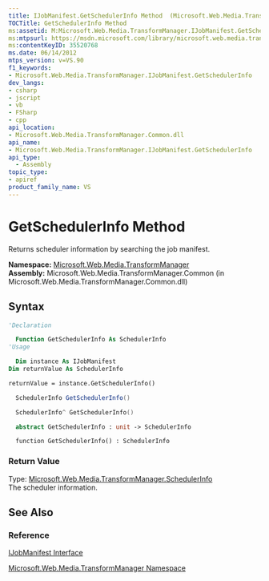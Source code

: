 ```yaml
---
title: IJobManifest.GetSchedulerInfo Method  (Microsoft.Web.Media.TransformManager)
TOCTitle: GetSchedulerInfo Method
ms:assetid: M:Microsoft.Web.Media.TransformManager.IJobManifest.GetSchedulerInfo
ms:mtpsurl: https://msdn.microsoft.com/library/microsoft.web.media.transformmanager.ijobmanifest.getschedulerinfo(v=VS.90)
ms:contentKeyID: 35520768
ms.date: 06/14/2012
mtps_version: v=VS.90
f1_keywords:
- Microsoft.Web.Media.TransformManager.IJobManifest.GetSchedulerInfo
dev_langs:
- csharp
- jscript
- vb
- FSharp
- cpp
api_location:
- Microsoft.Web.Media.TransformManager.Common.dll
api_name:
- Microsoft.Web.Media.TransformManager.IJobManifest.GetSchedulerInfo
api_type:
  - Assembly
topic_type:
- apiref
product_family_name: VS
---
```


# GetSchedulerInfo Method

Returns scheduler information by searching the job manifest.

**Namespace:**  [Microsoft.Web.Media.TransformManager](microsoft-web-media-transformmanager-namespace.md)  
**Assembly:**  Microsoft.Web.Media.TransformManager.Common (in Microsoft.Web.Media.TransformManager.Common.dll)

## Syntax

```vb
'Declaration

  Function GetSchedulerInfo As SchedulerInfo
'Usage

  Dim instance As IJobManifest
Dim returnValue As SchedulerInfo

returnValue = instance.GetSchedulerInfo()
```

```csharp
  SchedulerInfo GetSchedulerInfo()
```

```cpp
  SchedulerInfo^ GetSchedulerInfo()
```

``` fsharp
  abstract GetSchedulerInfo : unit -> SchedulerInfo
```

```jscript
  function GetSchedulerInfo() : SchedulerInfo
```

### Return Value

Type: [Microsoft.Web.Media.TransformManager.SchedulerInfo](schedulerinfo-class-microsoft-web-media-transformmanager.md)  
The scheduler information.  

## See Also

### Reference

[IJobManifest Interface](ijobmanifest-interface-microsoft-web-media-transformmanager.md)

[Microsoft.Web.Media.TransformManager Namespace](microsoft-web-media-transformmanager-namespace.md)
